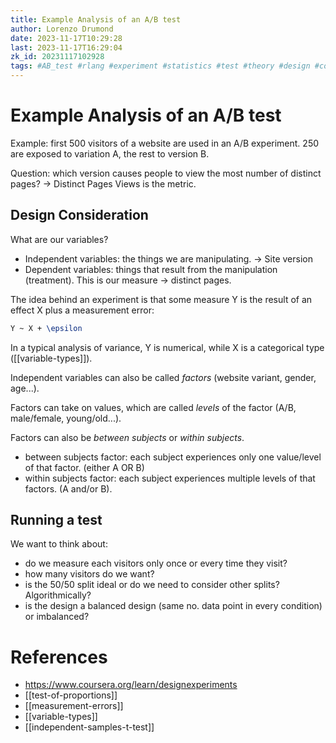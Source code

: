 ```yaml
---
title: Example Analysis of an A/B test
author: Lorenzo Drumond
date: 2023-11-17T10:29:28
last: 2023-11-17T16:29:04
zk_id: 20231117102928
tags: #AB_test #rlang #experiment #statistics #test #theory #design #coursera #week3
---
```



# Example Analysis of an A/B test
Example: first 500 visitors of a website are used in an A/B experiment. 250 are exposed to variation A, the rest to version B.

Question: which version causes people to view the most number of distinct pages? -> Distinct Pages Views is the metric.

## Design Consideration

What are our variables?

- Independent variables: the things we are manipulating. -> Site version
- Dependent variables: things that result from the manipulation (treatment). This is our measure -> distinct pages.

The idea behind an experiment is that some measure Y is the result of an effect X plus a measurement error:
```latex
Y ~ X + \epsilon
```

In a typical analysis of variance, Y is numerical, while X is a categorical type ([[variable-types]]).

Independent variables can also be called _factors_ (website variant, gender, age...).

Factors can take on values, which are called _levels_ of the factor (A/B, male/female, young/old...).

Factors can also be _between subjects_ or _within subjects_.

- between subjects factor: each subject experiences only one value/level of that factor. (either A OR B)
- within subjects factor: each subject experiences multiple levels of that factors. (A and/or B).

## Running a test
We want to think about:
- do we measure each visitors only once or every time they visit?
- how many visitors do we want?
- is the 50/50 split ideal or do we need to consider other splits? Algorithmically?
- is the design a balanced design (same no. data point in every condition) or imbalanced?

# References
- https://www.coursera.org/learn/designexperiments
- [[test-of-proportions]]
- [[measurement-errors]]
- [[variable-types]]
- [[independent-samples-t-test]]
